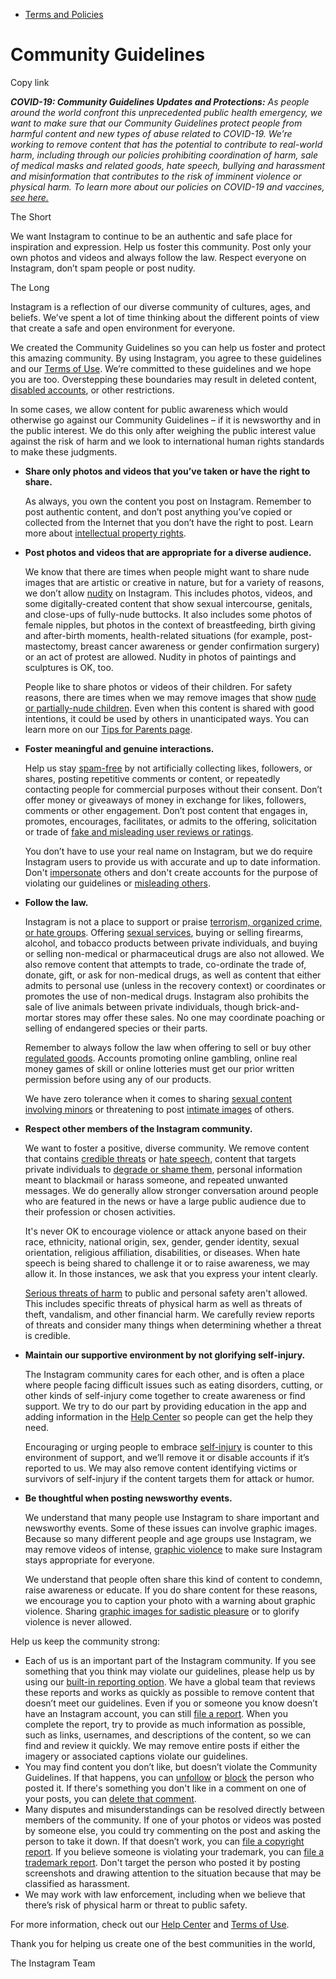 *   [Terms and Policies](https://help.instagram.com/1417489251945243/?helpref=breadcrumb)

Community Guidelines
====================

Copy link

_**COVID-19: Community Guidelines Updates and Protections:** As people around the world confront this unprecedented public health emergency, we want to make sure that our Community Guidelines protect people from harmful content and new types of abuse related to COVID-19. We’re working to remove content that has the potential to contribute to real-world harm, including through our policies prohibiting coordination of harm, sale of medical masks and related goods, hate speech, bullying and harassment and misinformation that contributes to the risk of imminent violence or physical harm. To learn more about our policies on COVID-19 and vaccines, [see here.](https://help.instagram.com/697825587576762?helpref=faq_content)_

The Short

We want Instagram to continue to be an authentic and safe place for inspiration and expression. Help us foster this community. Post only your own photos and videos and always follow the law. Respect everyone on Instagram, don’t spam people or post nudity.

The Long

Instagram is a reflection of our diverse community of cultures, ages, and beliefs. We’ve spent a lot of time thinking about the different points of view that create a safe and open environment for everyone.

We created the Community Guidelines so you can help us foster and protect this amazing community. By using Instagram, you agree to these guidelines and our [Terms of Use](https://www.instagram.com/legal/terms). We’re committed to these guidelines and we hope you are too. Overstepping these boundaries may result in deleted content, [disabled accounts](https://help.instagram.com/366993040048856?helpref=faq_content), or other restrictions.

In some cases, we allow content for public awareness which would otherwise go against our Community Guidelines – if it is newsworthy and in the public interest. We do this only after weighing the public interest value against the risk of harm and we look to international human rights standards to make these judgments.

*   **Share only photos and videos that you’ve taken or have the right to share.**
    
    As always, you own the content you post on Instagram. Remember to post authentic content, and don’t post anything you’ve copied or collected from the Internet that you don’t have the right to post. Learn more about [intellectual property rights](https://help.instagram.com/126382350847838?helpref=faq_content).
    
*   **Post photos and videos that are appropriate for a diverse audience.**
    
    We know that there are times when people might want to share nude images that are artistic or creative in nature, but for a variety of reasons, we don’t allow [nudity](https://l.instagram.com/?u=https%3A%2F%2Fwww.facebook.com%2Fcommunitystandards%2Fadult_nudity_sexual_activity&e=AT2KIOP1c0uJUQRGz8kLSDwMvc2XNLL17miOn8yGz-OGNFLrUd3_9mnnMJLTC5NcIlncUm-sJo3ssDG_PSwMfpLREZ9q6sIxl3UgVZelNco1nacrIED39Nou-mOlOgT3sLQsDQZcg4vHJBHI_pwMQw) on Instagram. This includes photos, videos, and some digitally-created content that show sexual intercourse, genitals, and close-ups of fully-nude buttocks. It also includes some photos of female nipples, but photos in the context of breastfeeding, birth giving and after-birth moments, health-related situations (for example, post-mastectomy, breast cancer awareness or gender confirmation surgery) or an act of protest are allowed. Nudity in photos of paintings and sculptures is OK, too.
    
    People like to share photos or videos of their children. For safety reasons, there are times when we may remove images that show [nude or partially-nude children](https://l.instagram.com/?u=https%3A%2F%2Fwww.facebook.com%2Fcommunitystandards%2Fchild_nudity_sexual_exploitation&e=AT2KIOP1c0uJUQRGz8kLSDwMvc2XNLL17miOn8yGz-OGNFLrUd3_9mnnMJLTC5NcIlncUm-sJo3ssDG_PSwMfpLREZ9q6sIxl3UgVZelNco1nacrIED39Nou-mOlOgT3sLQsDQZcg4vHJBHI_pwMQw). Even when this content is shared with good intentions, it could be used by others in unanticipated ways. You can learn more on our [Tips for Parents page](https://help.instagram.com/154475974694511/?helpref=faq_content).
    
*   **Foster meaningful and genuine interactions.**
    
    Help us stay [spam-free](https://l.instagram.com/?u=https%3A%2F%2Fwww.facebook.com%2Fcommunitystandards%2Fspam&e=AT2KIOP1c0uJUQRGz8kLSDwMvc2XNLL17miOn8yGz-OGNFLrUd3_9mnnMJLTC5NcIlncUm-sJo3ssDG_PSwMfpLREZ9q6sIxl3UgVZelNco1nacrIED39Nou-mOlOgT3sLQsDQZcg4vHJBHI_pwMQw) by not artificially collecting likes, followers, or shares, posting repetitive comments or content, or repeatedly contacting people for commercial purposes without their consent. Don’t offer money or giveaways of money in exchange for likes, followers, comments or other engagement. Don’t post content that engages in, promotes, encourages, facilitates, or admits to the offering, solicitation or trade of [fake and misleading user reviews or ratings](https://l.instagram.com/?u=https%3A%2F%2Fwww.facebook.com%2Fcommunitystandards%2Ffraud_deception&e=AT2KIOP1c0uJUQRGz8kLSDwMvc2XNLL17miOn8yGz-OGNFLrUd3_9mnnMJLTC5NcIlncUm-sJo3ssDG_PSwMfpLREZ9q6sIxl3UgVZelNco1nacrIED39Nou-mOlOgT3sLQsDQZcg4vHJBHI_pwMQw).
    
    You don’t have to use your real name on Instagram, but we do require Instagram users to provide us with accurate and up to date information. Don't [impersonate](https://l.instagram.com/?u=https%3A%2F%2Fwww.facebook.com%2Fcommunitystandards%2Fmisrepresentation&e=AT2KIOP1c0uJUQRGz8kLSDwMvc2XNLL17miOn8yGz-OGNFLrUd3_9mnnMJLTC5NcIlncUm-sJo3ssDG_PSwMfpLREZ9q6sIxl3UgVZelNco1nacrIED39Nou-mOlOgT3sLQsDQZcg4vHJBHI_pwMQw) others and don't create accounts for the purpose of violating our guidelines or [misleading others](https://l.instagram.com/?u=https%3A%2F%2Ftransparency.fb.com%2Fpolicies%2Fcommunity-standards%2Finauthentic-behavior%2F&e=AT2KIOP1c0uJUQRGz8kLSDwMvc2XNLL17miOn8yGz-OGNFLrUd3_9mnnMJLTC5NcIlncUm-sJo3ssDG_PSwMfpLREZ9q6sIxl3UgVZelNco1nacrIED39Nou-mOlOgT3sLQsDQZcg4vHJBHI_pwMQw).
    
*   **Follow the law.**
    
    Instagram is not a place to support or praise [terrorism, organized crime, or hate groups](https://l.instagram.com/?u=https%3A%2F%2Fwww.facebook.com%2Fcommunitystandards%2Fdangerous_individuals_organizations&e=AT2KIOP1c0uJUQRGz8kLSDwMvc2XNLL17miOn8yGz-OGNFLrUd3_9mnnMJLTC5NcIlncUm-sJo3ssDG_PSwMfpLREZ9q6sIxl3UgVZelNco1nacrIED39Nou-mOlOgT3sLQsDQZcg4vHJBHI_pwMQw). Offering [sexual services](https://l.instagram.com/?u=https%3A%2F%2Fwww.facebook.com%2Fcommunitystandards%2Fsexual_solicitation&e=AT2KIOP1c0uJUQRGz8kLSDwMvc2XNLL17miOn8yGz-OGNFLrUd3_9mnnMJLTC5NcIlncUm-sJo3ssDG_PSwMfpLREZ9q6sIxl3UgVZelNco1nacrIED39Nou-mOlOgT3sLQsDQZcg4vHJBHI_pwMQw), buying or selling firearms, alcohol, and tobacco products between private individuals, and buying or selling non-medical or pharmaceutical drugs are also not allowed. We also remove content that attempts to trade, co-ordinate the trade of, donate, gift, or ask for non-medical drugs, as well as content that either admits to personal use (unless in the recovery context) or coordinates or promotes the use of non-medical drugs. Instagram also prohibits the sale of live animals between private individuals, though brick-and-mortar stores may offer these sales. No one may coordinate poaching or selling of endangered species or their parts.
    
    Remember to always follow the law when offering to sell or buy other [regulated goods](https://l.instagram.com/?u=https%3A%2F%2Fwww.facebook.com%2Fcommunitystandards%2Fregulated_goods&e=AT2KIOP1c0uJUQRGz8kLSDwMvc2XNLL17miOn8yGz-OGNFLrUd3_9mnnMJLTC5NcIlncUm-sJo3ssDG_PSwMfpLREZ9q6sIxl3UgVZelNco1nacrIED39Nou-mOlOgT3sLQsDQZcg4vHJBHI_pwMQw). Accounts promoting online gambling, online real money games of skill or online lotteries must get our prior written permission before using any of our products.
    
    We have zero tolerance when it comes to sharing [sexual content involving minors](https://l.instagram.com/?u=https%3A%2F%2Fwww.facebook.com%2Fcommunitystandards%2Fchild_nudity_sexual_exploitation&e=AT2KIOP1c0uJUQRGz8kLSDwMvc2XNLL17miOn8yGz-OGNFLrUd3_9mnnMJLTC5NcIlncUm-sJo3ssDG_PSwMfpLREZ9q6sIxl3UgVZelNco1nacrIED39Nou-mOlOgT3sLQsDQZcg4vHJBHI_pwMQw) or threatening to post [intimate images](https://l.instagram.com/?u=https%3A%2F%2Fwww.facebook.com%2Fcommunitystandards%2Fsexual_exploitation_adults&e=AT2KIOP1c0uJUQRGz8kLSDwMvc2XNLL17miOn8yGz-OGNFLrUd3_9mnnMJLTC5NcIlncUm-sJo3ssDG_PSwMfpLREZ9q6sIxl3UgVZelNco1nacrIED39Nou-mOlOgT3sLQsDQZcg4vHJBHI_pwMQw) of others.
    
*   **Respect other members of the Instagram community.**
    
    We want to foster a positive, diverse community. We remove content that contains [credible threats](https://l.instagram.com/?u=https%3A%2F%2Fwww.facebook.com%2Fcommunitystandards%2Fcredible_violence&e=AT2KIOP1c0uJUQRGz8kLSDwMvc2XNLL17miOn8yGz-OGNFLrUd3_9mnnMJLTC5NcIlncUm-sJo3ssDG_PSwMfpLREZ9q6sIxl3UgVZelNco1nacrIED39Nou-mOlOgT3sLQsDQZcg4vHJBHI_pwMQw) or [hate speech](https://l.instagram.com/?u=https%3A%2F%2Fwww.facebook.com%2Fcommunitystandards%2Fhate_speech&e=AT2KIOP1c0uJUQRGz8kLSDwMvc2XNLL17miOn8yGz-OGNFLrUd3_9mnnMJLTC5NcIlncUm-sJo3ssDG_PSwMfpLREZ9q6sIxl3UgVZelNco1nacrIED39Nou-mOlOgT3sLQsDQZcg4vHJBHI_pwMQw), content that targets private individuals to [degrade or shame them](https://l.instagram.com/?u=https%3A%2F%2Fwww.facebook.com%2Fcommunitystandards%2Fbullying&e=AT2KIOP1c0uJUQRGz8kLSDwMvc2XNLL17miOn8yGz-OGNFLrUd3_9mnnMJLTC5NcIlncUm-sJo3ssDG_PSwMfpLREZ9q6sIxl3UgVZelNco1nacrIED39Nou-mOlOgT3sLQsDQZcg4vHJBHI_pwMQw), personal information meant to blackmail or harass someone, and repeated unwanted messages. We do generally allow stronger conversation around people who are featured in the news or have a large public audience due to their profession or chosen activities.
    
    It's never OK to encourage violence or attack anyone based on their race, ethnicity, national origin, sex, gender, gender identity, sexual orientation, religious affiliation, disabilities, or diseases. When hate speech is being shared to challenge it or to raise awareness, we may allow it. In those instances, we ask that you express your intent clearly.
    
    [Serious threats of harm](https://l.instagram.com/?u=https%3A%2F%2Fwww.facebook.com%2Fcommunitystandards%2Fcredible_violence&e=AT2KIOP1c0uJUQRGz8kLSDwMvc2XNLL17miOn8yGz-OGNFLrUd3_9mnnMJLTC5NcIlncUm-sJo3ssDG_PSwMfpLREZ9q6sIxl3UgVZelNco1nacrIED39Nou-mOlOgT3sLQsDQZcg4vHJBHI_pwMQw) to public and personal safety aren't allowed. This includes specific threats of physical harm as well as threats of theft, vandalism, and other financial harm. We carefully review reports of threats and consider many things when determining whether a threat is credible.
    
*   **Maintain our supportive environment by not glorifying self-injury.**
    
    The Instagram community cares for each other, and is often a place where people facing difficult issues such as eating disorders, cutting, or other kinds of self-injury come together to create awareness or find support. We try to do our part by providing education in the app and adding information in the [Help Center](https://help.instagram.com/) so people can get the help they need.
    
    Encouraging or urging people to embrace [self-injury](https://l.instagram.com/?u=https%3A%2F%2Fwww.facebook.com%2Fcommunitystandards%2Fsuicide_self_injury_violence&e=AT2KIOP1c0uJUQRGz8kLSDwMvc2XNLL17miOn8yGz-OGNFLrUd3_9mnnMJLTC5NcIlncUm-sJo3ssDG_PSwMfpLREZ9q6sIxl3UgVZelNco1nacrIED39Nou-mOlOgT3sLQsDQZcg4vHJBHI_pwMQw) is counter to this environment of support, and we’ll remove it or disable accounts if it’s reported to us. We may also remove content identifying victims or survivors of self-injury if the content targets them for attack or humor.
    
*   **Be thoughtful when posting newsworthy events.**
    
    We understand that many people use Instagram to share important and newsworthy events. Some of these issues can involve graphic images. Because so many different people and age groups use Instagram, we may remove videos of intense, [graphic violence](https://l.instagram.com/?u=https%3A%2F%2Fwww.facebook.com%2Fcommunitystandards%2Fgraphic_violence&e=AT2KIOP1c0uJUQRGz8kLSDwMvc2XNLL17miOn8yGz-OGNFLrUd3_9mnnMJLTC5NcIlncUm-sJo3ssDG_PSwMfpLREZ9q6sIxl3UgVZelNco1nacrIED39Nou-mOlOgT3sLQsDQZcg4vHJBHI_pwMQw) to make sure Instagram stays appropriate for everyone.
    
    We understand that people often share this kind of content to condemn, raise awareness or educate. If you do share content for these reasons, we encourage you to caption your photo with a warning about graphic violence. Sharing [graphic images for sadistic pleasure](https://l.instagram.com/?u=https%3A%2F%2Fwww.facebook.com%2Fcommunitystandards%2Fcruel_insensitive&e=AT2KIOP1c0uJUQRGz8kLSDwMvc2XNLL17miOn8yGz-OGNFLrUd3_9mnnMJLTC5NcIlncUm-sJo3ssDG_PSwMfpLREZ9q6sIxl3UgVZelNco1nacrIED39Nou-mOlOgT3sLQsDQZcg4vHJBHI_pwMQw) or to glorify violence is never allowed.
    

Help us keep the community strong:

*   Each of us is an important part of the Instagram community. If you see something that you think may violate our guidelines, please help us by using our [built-in reporting option](https://help.instagram.com/165828726894770?helpref=faq_content). We have a global team that reviews these reports and works as quickly as possible to remove content that doesn’t meet our guidelines. Even if you or someone you know doesn’t have an Instagram account, you can still [file a report](https://help.instagram.com/contact/383679321740945). When you complete the report, try to provide as much information as possible, such as links, usernames, and descriptions of the content, so we can find and review it quickly. We may remove entire posts if either the imagery or associated captions violate our guidelines.
*   You may find content you don’t like, but doesn’t violate the Community Guidelines. If that happens, you can [unfollow](https://help.instagram.com/286340048138725?helpref=faq_content) or [block](https://help.instagram.com/426700567389543/?helpref=faq_content) the person who posted it. If there's something you don't like in a comment on one of your posts, you can [delete that comment](https://help.instagram.com/289098941190483?helpref=faq_content).
*   Many disputes and misunderstandings can be resolved directly between members of the community. If one of your photos or videos was posted by someone else, you could try commenting on the post and asking the person to take it down. If that doesn’t work, you can [file a copyright report](https://help.instagram.com/126382350847838?helpref=faq_content). If you believe someone is violating your trademark, you can [file a trademark report](https://help.instagram.com/222826637847963?helpref=faq_content). Don't target the person who posted it by posting screenshots and drawing attention to the situation because that may be classified as harassment.
*   We may work with law enforcement, including when we believe that there’s risk of physical harm or threat to public safety.

For more information, check out our [Help Center](https://help.instagram.com/) and [Terms of Use](https://l.instagram.com/?u=http%3A%2F%2Finstagram.com%2Flegal%2Fterms%2F%23&e=AT2KIOP1c0uJUQRGz8kLSDwMvc2XNLL17miOn8yGz-OGNFLrUd3_9mnnMJLTC5NcIlncUm-sJo3ssDG_PSwMfpLREZ9q6sIxl3UgVZelNco1nacrIED39Nou-mOlOgT3sLQsDQZcg4vHJBHI_pwMQw).

Thank you for helping us create one of the best communities in the world,

The Instagram Team